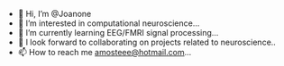 - 👋 Hi, I’m @Joanone
- 👀 I’m interested in computational neuroscience...
- 🌱 I’m currently learning EEG/FMRI signal processing...
- 💞️ I look forward to collaborating on projects related to neuroscience..
- 📫 How to reach me amosteee@hotmail.com...

<!---
Joanone/Joanone is a ✨ special ✨ repository because its `README.md` (this file) appears on your GitHub profile.
You can click the Preview link to take a look at your changes.
--->
